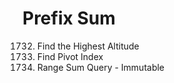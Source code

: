 # Prefix Sum

1732. Find the Highest Altitude
724. Find Pivot Index
303. Range Sum Query - Immutable
